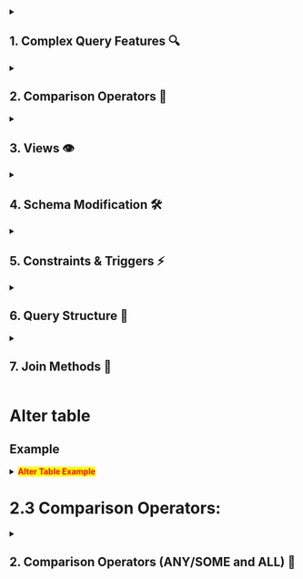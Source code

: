

<details>
<summary><h2>1. Complex Query Features 🔍</h2></summary>

#### Nested Queries
- Subqueries in WHERE clause
- Subqueries in FROM clause 
- Subqueries in SELECT clause

#### Joins and Set Operations
- JOIN types and syntax
- UNION, EXCEPT operations
- Correlation concepts

#### Aggregation and Grouping
- Aggregate functions
- GROUP BY clause
- HAVING clause
- NULL handling
</details>

<details>
<summary><h2>2. Comparison Operators 🔄</h2></summary>

- 2.1 EXISTS/NOT EXISTS
- 2.2 IN/NOT IN 
- 2.3 ANY/SOME/ALL
- 2.4 NULL comparisons
</details>

<details>
<summary><h2>3. Views 👁️</h2></summary>

- View creation and deletion
- Updatability rules
- Materialization concepts
- Inline views
</details>

<details>
<summary><h2>4. Schema Modification 🛠️</h2></summary>

#### ALTER TABLE Operations
- Column modifications
- Constraint handling
- Table/Schema deletion
- CASCADE vs RESTRICT

#### Database Structure
- Table creation/deletion
- Schema management
</details>

<details>
<summary><h2>5. Constraints & Triggers ⚡</h2></summary>

#### Assertions
- General constraints
- Implementation rules

#### Triggers
- Event-Condition-Action rules
- Timing options
- Row-level triggers
</details>

<details>
<summary><h2>6. Query Structure 📝</h2></summary>

- SELECT clause
- FROM clause
- WHERE clause
- GROUP BY/HAVING
- ORDER BY
</details>

<details>
<summary><h2>7. Join Methods 🔗</h2></summary>

- NATURAL JOIN
- INNER JOIN
- OUTER JOINs
- CROSS JOIN
- Multiple table joins
</details>


# Alter table

## Example

<details>
<summary><strong style="color: red; background-color: yellow">Alter Table Example</strong></summary>

```sql
-- Create EMPLOYEE table
CREATE TABLE EMPLOYEE (
    Fname VARCHAR(50),
    Lname VARCHAR(50),
    Ssn VARCHAR(11) PRIMARY KEY,
    Salary DECIMAL(10,2),
    Super_ssn VARCHAR(11),
    Dno INTEGER
);

-- Create DEPENDENT table 
CREATE TABLE DEPENDENT (
    Essn VARCHAR(11),
    Dependent_name VARCHAR(50),
    Relationship VARCHAR(50),
    PRIMARY KEY (Essn, Dependent_name)
);

-- Insert Employee data
INSERT INTO EMPLOYEE (Fname, Lname, Ssn, Salary, Super_ssn, Dno) VALUES
('John', 'Smith', '123456789', 75000.00, '333445555', 5),
('Franklin', 'Wong', '333445555', 90000.00, '888665555', 5),
('Jennifer', 'Wallace', '987654321', 85000.00, '888665555', 4),
('Ahmad', 'Jabbar', '987987987', 70000.00, '987654321', 4);

-- Insert Dependent data
INSERT INTO DEPENDENT (Essn, Dependent_name, Relationship) VALUES
('123456789', 'Alice Smith', 'Daughter'),
('123456789', 'Elizabeth Smith', 'Spouse'),
('333445555', 'Joy Wong', 'Spouse'),
('333445555', 'Theodore Wong', 'Son'),
('987654321', 'Abner Wallace', 'Spouse');

-- Add the foreign key constraint separately
ALTER TABLE DEPENDENT ADD CONSTRAINT FK FOREIGN KEY (Essn) REFERENCES EMPLOYEE(Ssn);
```
</details>



# 2.3 Comparison Operators:
<details>
<summary><h2>2. Comparison Operators (ANY/SOME and ALL) 🔄</h2></summary>

### Syntax & Operators
```sql
value comparison_operator ANY (subquery)
value comparison_operator ALL (subquery) 
value comparison_operator SOME (subquery) /* SOME is equivalent to ANY */
```
Operators: `=, >, >=, <, <=, <>`

### Usage
- **ANY/SOME:** True if comparison is true for at least one value
- **ALL:** True if comparison is true for all values
- **Note:** ANY and SOME are functionally identical

### Examples

<details>
<summary><strong>Example 1: Employee Salary Comparison</strong></summary>

```sql
SELECT Lname, Fname
FROM EMPLOYEE
WHERE Salary > ALL (SELECT Salary 
                   FROM EMPLOYEE 
                   WHERE Dno = 5);
```
This query finds employees whose salary is higher than all salaries in department 5.
</details>

<details>
<summary><strong>Example 2: Customer Orders Analysis</strong></summary>

```sql
SELECT DISTINCT CUSTOMER_ID 
FROM SALESMAN S, ORDERS O 
WHERE S.SALESMAN_ID=O.SALESMAN_ID 
AND O.SALESMAN_ID > ALL(5003,5006);
```

#### Result Analysis
- Returns customers whose orders were handled by salesmen with ID > both 5003 and 5006
- Result: CUSTOMER_IDs 3008 and 3005 (handled by SALESMAN_ID 5002)
- Only includes orders with SALESMAN_ID 5002
</details>

<details>
<summary><strong>Example 3: Lowest Commission Query</strong></summary>

```sql
SELECT NAME FROM SALESMAN 
WHERE COMMISSION <= ALL (SELECT COMMISSION FROM SALESMAN);
```

#### Analysis
- Finds salesmen with lowest commission by comparing against ALL other commissions
- Sample data commissions: 0.15, 0.13, 0.11, 0.14, 0.13
- Result: Pit Alex (commission 0.11)

#### Alternative Approach
```sql
SELECT NAME FROM SALESMAN 
WHERE COMMISSION = (SELECT MIN(COMMISSION) FROM SALESMAN);
```
This alternative version using MIN is more straightforward but produces the same result.
</details>

### Best Practices
- Use for comparing single values against result sets
- Consider performance with large datasets
- Handle NULL values appropriately
- Choose between ANY/ALL based on logical needs

</details>
